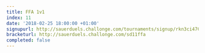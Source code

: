 ```yaml
---
title: FFA 1v1
index: 11
date: '2018-02-25 18:00:00 +01:00'
signupurl: http://sauerduels.challonge.com/tournaments/signup/rkn3ci47C6
bracketurl: http://sauerduels.challonge.com/sd11ffa
completed: false
---
```

